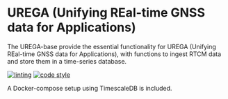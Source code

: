 # UREGA (Unifying REal-time GNSS data for Applications)

The UREGA-base provide the essential functionality for UREGA (Unifying REal-time GNSS data for Applications), with functions to ingest RTCM data and store them in a time-series database.

[![linting](https://github.com/stenseng/ntripstreams/actions/workflows/linter.yml/badge.svg)](https://github.com/stenseng/UREGA-base/actions/workflows/linter.yml)
[![code style](https://img.shields.io/badge/code%20style-black-000000.svg)](https://github.com/python/black)

A Docker-compose setup using TimescaleDB is included.
